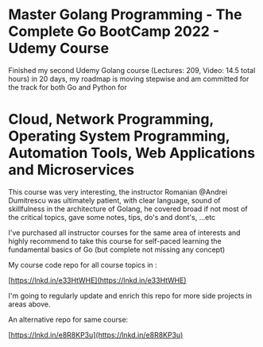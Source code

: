 # Master Golang Programming - The Complete Go BootCamp 2022 - Udemy Course

<!-- Output copied to clipboard! -->

<!-----
NEW: Check the "Suppress top comment" option to remove this info from the output.

Conversion time: 0.169 seconds.


Using this Markdown file:

1. Paste this output into your source file.
2. See the notes and action items below regarding this conversion run.
3. Check the rendered output (headings, lists, code blocks, tables) for proper
   formatting and use a linkchecker before you publish this page.

Conversion notes:

* Docs to Markdown version 1.0β31
* Wed Dec 15 2021 10:10:55 GMT-0800 (PST)
* Source doc: Untitled document
* This is a partial selection. Check to make sure intra-doc links work.
----->


Finished my second Udemy Golang course (Lectures: 209, Video: 14.5 total hours) in 20 days, my roadmap is moving stepwise and am committed for the track for both Go and Python for

# Cloud, Network Programming, Operating System Programming, Automation Tools, Web Applications and Microservices

This course was very interesting, the instructor Romanian @Andrei Dumitrescu was ultimately patient, with clear language, sound of skillfulness in the architecture of Golang, he covered broad if not most of the critical topics, gave some notes, tips, do's and dont's, ...etc

I've purchased all instructor courses for the same area of interests and highly recommend to take this course for self-paced learning the fundamental basics of Go (but complete not missing any concept)

My course code repo for all course topics in :

[https://lnkd.in/e33HtWHE](https://lnkd.in/e33HtWHE)

I'm going to regularly update and enrich this repo for more side projects in areas above.

An alternative repo for same course:

[https://lnkd.in/e8R8KP3u](https://lnkd.in/e8R8KP3u)
